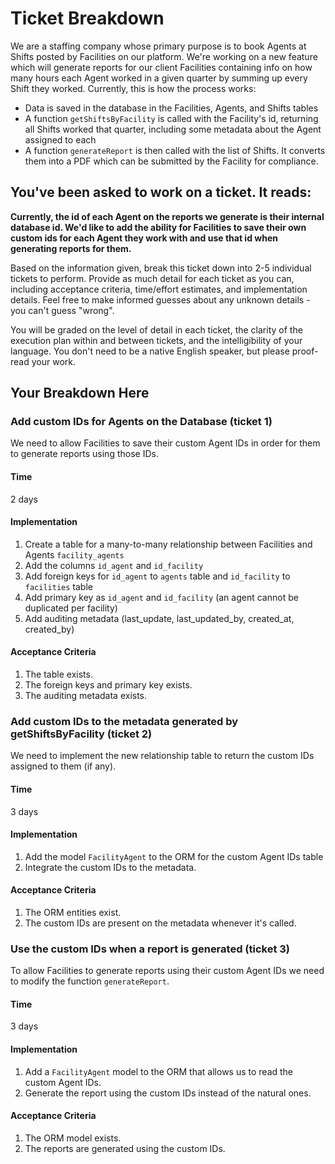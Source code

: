 # Ticket Breakdown

We are a staffing company whose primary purpose is to book Agents at Shifts posted by Facilities on our platform. We're
working on a new feature which will generate reports for our client Facilities containing info on how many hours each
Agent worked in a given quarter by summing up every Shift they worked. Currently, this is how the process works:

- Data is saved in the database in the Facilities, Agents, and Shifts tables
- A function `getShiftsByFacility` is called with the Facility's id, returning all Shifts worked that quarter, including
  some metadata about the Agent assigned to each
- A function `generateReport` is then called with the list of Shifts. It converts them into a PDF which can be submitted
  by the Facility for compliance.

## You've been asked to work on a ticket. It reads:

**Currently, the id of each Agent on the reports we generate is their internal database id. We'd like to add the ability
for Facilities to save their own custom ids for each Agent they work with and use that id when generating reports for
them.**

Based on the information given, break this ticket down into 2-5 individual tickets to perform. Provide as much detail
for each ticket as you can, including acceptance criteria, time/effort estimates, and implementation details. Feel free
to make informed guesses about any unknown details - you can't guess "wrong".

You will be graded on the level of detail in each ticket, the clarity of the execution plan within and between tickets,
and the intelligibility of your language. You don't need to be a native English speaker, but please proof-read your
work.

## Your Breakdown Here

### Add custom IDs for Agents on the Database (ticket 1)

We need to allow Facilities to save their custom Agent IDs in order for them to generate reports using those IDs.

#### Time

2 days

#### Implementation

1. Create a table for a many-to-many relationship between Facilities and Agents `facility_agents`
2. Add the columns `id_agent` and `id_facility`
3. Add foreign keys for `id_agent` to `agents` table and `id_facility` to `facilities` table
4. Add primary key as `id_agent` and `id_facility` (an agent cannot be duplicated per facility)
5. Add auditing metadata (last_update, last_updated_by, created_at, created_by)

#### Acceptance Criteria

1. The table exists.
2. The foreign keys and primary key exists.
3. The auditing metadata exists.

### Add custom IDs to the metadata generated by getShiftsByFacility (ticket 2)

We need to implement the new relationship table to return the custom IDs assigned to them (if any).

#### Time

3 days

#### Implementation

1. Add the model `FacilityAgent` to the ORM for the custom Agent IDs table
2. Integrate the custom IDs to the metadata.

#### Acceptance Criteria

1. The ORM entities exist.
2. The custom IDs are present on the metadata whenever it's called.

### Use the custom IDs when a report is generated (ticket 3)

To allow Facilities to generate reports using their custom Agent IDs we need to modify the function  `generateReport`.

#### Time

3 days

#### Implementation

1. Add a `FacilityAgent` model to the ORM that allows us to read the custom Agent IDs.
2. Generate the report using the custom IDs instead of the natural ones.

#### Acceptance Criteria

1. The ORM model exists.
2. The reports are generated using the custom IDs.